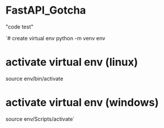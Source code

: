 # FastAPI_Gotcha


"code test" 




`# create virtual env
python -m venv env

# activate virtual env (linux)
source env/bin/activate

# activate virtual env (windows)
source env/Scripts/activate` 
